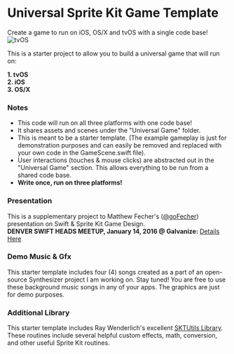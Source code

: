 # Universal Sprite Kit Game Template
Create a game to run on iOS, OS/X and tvOS with a single code base!
![tvOS](http://i.giphy.com/3o8dp0eJZvEuNHVlGU.gif)

This is a starter project to allow you to build a universal game that will run on:

**1. tvOS  
2. iOS  
3. OS/X**

### Notes

- This code will run on all three platforms with one code base! 
- It shares assets and scenes under the "Universal Game" folder. 
- This is meant to be a starter template. (The example gameplay is just for demonstration purposes and can easily be removed and replaced with your own code in the GameScene.swift file).
- User interactions (touches & mouse clicks) are abstracted out in the "Universal Game" section. This allows everything to be run from a shared code base.  
- **Write once, run on three platforms!**

### Presentation
This is a supplementary project to Matthew Fecher's ([@goFecher](http://twitter.com/goFecher)) presentation on Swift & Sprite Kit Game Design.  
**DENVER SWIFT HEADS MEETUP, January 14, 2016 @ Galvanize:** [Details Here](http://www.meetup.com/Denver-Swift-Heads/events/225216170/)

### Demo Music & Gfx

This starter template includes four (4) songs created as a part of an open-source Synthesizer project I am working on. Stay tuned!  You are free to use these background music songs in any of your apps. The graphics are just for demo purposes.

### Additional Library

This starter template includes Ray Wenderlich's excellent [SKTUtils Library](https://github.com/raywenderlich/SKTUtils). These routines include several helpful custom effects, math, conversion, and other useful Sprite Kit routines.

